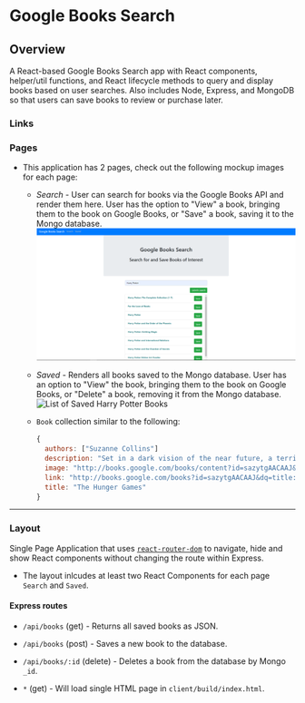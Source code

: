 # Google Books Search

## Overview

A React-based Google Books Search app with React components, helper/util functions, and React lifecycle methods to query and display books based on user searches. Also includes Node, Express, and MongoDB so that users can save books to review or purchase later.

### Links

### Pages

* This application has 2 pages, check out the following mockup images for each page:

  * *Search* - User can search for books via the Google Books API and render them here. User has the option to "View" a book, bringing them to the book on Google Books, or "Save" a book, saving it to the Mongo database.
  ![List of Harry Potter Books](Search.png)

  * *Saved* - Renders all books saved to the Mongo database. User has an option to "View" the book, bringing them to the book on Google Books, or "Delete" a book, removing it from the Mongo database.
  ![List of Saved Harry Potter Books](Saved.gif)

  * `Book` collection similar to the following:

    ```js
    {
      authors: ["Suzanne Collins"]
      description: "Set in a dark vision of the near future, a terrifying reality TV show is taking place. Twelve boys and twelve girls are forced to appear in a live event called The Hunger Games. There is only one rule: kill or be killed. When sixteen-year-old Katniss Everdeen steps forward to take her younger sister's place in the games, she sees it as a death sentence. But Katniss has been close to death before. For her, survival is second nature."
      image: "http://books.google.com/books/content?id=sazytgAACAAJ&printsec=frontcover&img=1&zoom=1&source=gbs_api"
      link: "http://books.google.com/books?id=sazytgAACAAJ&dq=title:The+Hunger+Games&hl=&source=gbs_api"
      title: "The Hunger Games"
    }
    ```

- - -

### Layout 
Single Page Application that uses [`react-router-dom`](https://github.com/reactjs/react-router) to navigate, hide and show React components without changing the route within Express.

* The layout inlcudes at least two React Components for each page `Search` and `Saved`.

#### Express routes

* `/api/books` (get) - Returns all saved books as JSON.

* `/api/books` (post) - Saves a new book to the database.

* `/api/books/:id` (delete) - Deletes a book from the database by Mongo `_id`.

* `*` (get) - Will load single HTML page in `client/build/index.html`.

